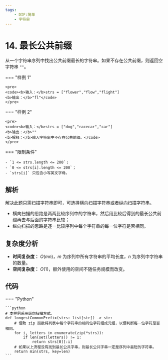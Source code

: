 ```yaml
---
tags:
    - DIF:简单
    - 字符串
---
```


# 14. 最长公共前缀

从一个字符串序列中找出公共前缀最长的字符串。如果不存在公共前缀，则返回空字符串 `""`。

=== "样例 1"

    <pre>
    <code><b>输入：</b>strs = ["flower","flow","flight"]
    <b>输出：</b>"fl"</code>
    </pre>

=== "样例 2"

    <pre>
    <code><b>输入：</b>strs = ["dog","racecar","car"]
    <b>输出：</b>""
    <b>解释：</b>输入字符串中不存在公共前缀。</code>
    </pre>

=== "限制条件"

    - `1 <= strs.length <= 200`；
    - `0 <= strs[i].length <= 200`；
    - `strs[i]` 只包含小写英文字母。

## 解析

解决此题只需扫描字符串即可，可选择横向扫描字符串或者纵向扫描字符串。

- 横向扫描的思路是两两比较序列中的字符串，然后用比较后得到的最长公共前缀再去与后面的字符串比较；
- 纵向扫描的思路是逐一比较序列中每个字符串的每一位字符是否相同。

## 复杂度分析

- **时间复杂度：** $O(mn)$，$m$ 为序列中所有字符串的平均长度，$n$ 为序列中字符串的数量。
- **空间复杂度：** $O(1)$，额外使用的空间不随任务规模而改变。

## 代码

=== "Python"

    ```python
    # 本样例采用纵向扫描方式。
    def longestCommonPrefix(strs: list[str]) -> str:
        # 借助 zip 函数将列表中每个字符串的相同位字符组成元组，以便判断每一位字符是否相同。
        for i, letters in enumerate(zip(*strs)):
            if len(set(letters)) != 1:
                return strs[0][:i]
        # 如果以上流程没有找到最长公共字串，则最长公共字串一定是序列中最短的字符串。
        return min(strs, key=len)
    ```

